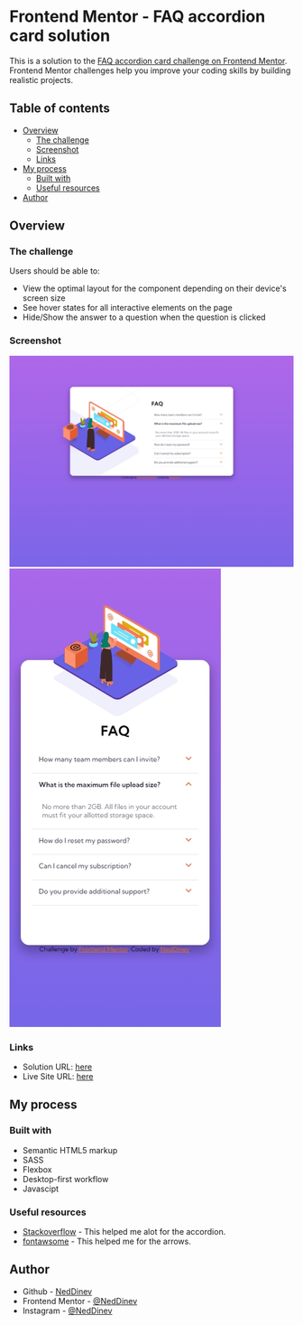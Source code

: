 # Frontend Mentor - FAQ accordion card solution

This is a solution to the [FAQ accordion card challenge on Frontend Mentor](https://www.frontendmentor.io/challenges/faq-accordion-card-XlyjD0Oam). Frontend Mentor challenges help you improve your coding skills by building realistic projects. 

## Table of contents

- [Overview](#overview)
  - [The challenge](#the-challenge)
  - [Screenshot](#screenshot)
  - [Links](#links)
- [My process](#my-process)
  - [Built with](#built-with)
  - [Useful resources](#useful-resources)
- [Author](#author)




## Overview

### The challenge

Users should be able to:

- View the optimal layout for the component depending on their device's screen size
- See hover states for all interactive elements on the page
- Hide/Show the answer to a question when the question is clicked

### Screenshot

![](./desktop-screenshot.jpg)
![](./mobile-screenshot.jpg)



### Links

- Solution URL: [here](https://github.com/NedDinev/faq-accordion-card-main/tree/main/faq-accordion-card-main)
- Live Site URL: [here](https://faq-accordion-card-main-sigma.vercel.app/)

## My process

### Built with

- Semantic HTML5 markup
- SASS
- Flexbox
- Desktop-first workflow
- Javascipt



### Useful resources

- [Stackoverflow](https://stackoverflow.com/questions/37745154/only-open-one-accordion-tab-at-one-time) - This helped me alot for the accordion.
- [fontawsome](https://fontawesome.com/) - This helped me for the arrows.



## Author

- Github - [NedDinev](https://github.com/NedDinev)
- Frontend Mentor - [@NedDinev](https://www.frontendmentor.io/profile/NedDinev)
- Instagram - [@NedDinev](https://www.instagram.com/neddinev/)



